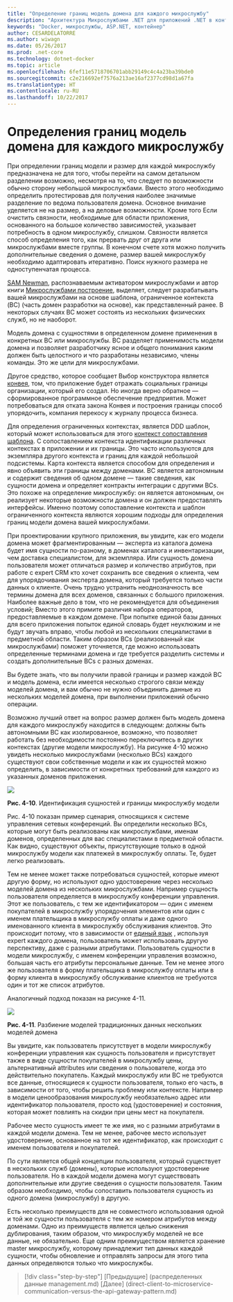 ```yaml
---
title: "Определение границ модель домена для каждого микрослужбу"
description: "Архитектура Микрослужбами .NET для приложений .NET в контейнерах | Определение границ модель домена для каждого микрослужбу"
keywords: "Docker, микрослужбы, ASP.NET, контейнер"
author: CESARDELATORRE
ms.author: wiwagn
ms.date: 05/26/2017
ms.prod: .net-core
ms.technology: dotnet-docker
ms.topic: article
ms.openlocfilehash: 6fef11e5718706701abb29149c4c4a23ba39bde0
ms.sourcegitcommit: c2e216692ef7576a213ae16af2377cd98d1a67fa
ms.translationtype: HT
ms.contentlocale: ru-RU
ms.lasthandoff: 10/22/2017
---
```

# <a name="identify-domain-model-boundaries-for-each-microservice"></a>Определения границ модель домена для каждого микрослужбу

При определении границ модели и размер для каждой микрослужбу предназначена не для того, чтобы перейти на самом детальном разделении возможно, несмотря на то, что следует по возможности обычно сторону небольшой микрослужбами. Вместо этого необходимо определить протестировав для получения наиболее значимые разделение по ведома пользователя домена. Основное внимание уделяется не на размер, а на деловые возможности. Кроме того Если очистить связности, необходимые для области приложения, основанного на большое количество зависимостей, указывает потребность в одном микрослужбу, слишком. Связности является способ определения того, как прервать друг от друга или микрослужбами вместе группы. В конечном счете хотя можно получить дополнительные сведения о домене, размер вашей микрослужбу необходимо адаптировать итеративно. Поиск нужного размера не одноступенчатая процесса.

[SAM Newman](http://samnewman.io/), распознаваемым активатором микрослужбами и автор книги [Микрослужбами построение](http://samnewman.io/books/building_microservices/), выделяет, следует разрабатывать вашей микрослужбами на основе шаблона, ограниченное контекста (BC) (часть домен разработки на основе), как представленный ранее. В некоторых случаях BC может состоять из нескольких физических служб, но не наоборот.

Модель домена с сущностями в определенном домене применения в конкретных BC или микрослужбы. BC разделяет применимость модели домена и позволяет разработчику ясное и общего понимания каким должен быть целостного и что разработаны независимо, члены команды. Это же цели для микрослужбами.

Другое средство, которое сообщает Выбор конструктора является [конвея](https://en.wikipedia.org/wiki/Conway%27s_law), том, что приложение будет отражать социальных границы организации, который его создал. Но иногда верно обратное — сформированное программное обеспечение предприятия. Может потребоваться для отката закона Конвея и построения границы способ упорядочить, компания перекосу к журналу процесса бизнеса.

Для определения ограниченных контекстах, является DDD шаблон, который может использоваться для этого [контекст сопоставления шаблона](https://www.infoq.com/articles/ddd-contextmapping). С сопоставлением контекста идентификации различных контекстах в приложении и их границы. Это часто используются для экземпляра другого контекста и границ для каждой небольшой подсистемы. Карта контекста является способом для определения и явно объявить эти границы между доменами. BC является автономным и содержит сведения об одном домене — такие сведения, как сущности домена и определяет контракты интеграции с другими BCs. Это похоже на определение микрослужбу: он является автономным, он реализует некоторые возможности домена и он должен предоставлять интерфейсы. Именно поэтому сопоставление контекста и шаблон ограниченного контекста являются хорошим подходы для определения границ модели домена вашей микрослужбами.

При проектировании крупного приложения, вы увидите, как его модели домена может фрагментированным — эксперта из каталога домена будет имя сущности по-разному, в доменах каталога и инвентаризации, чем доставка специалистом, для экземпляра. Или сущность домена пользователя может отличаться размер и количество атрибутов, при работе с expert CRM кто хочет сохранить все сведения о клиента, чем для упорядочивания эксперта домена, который требуется только части данных о клиенте. Очень трудно устранить неоднозначность все термины домена для всех доменов, связанных с большого приложения. Наиболее важные дело в том, что не рекомендуется для объединения условий; Вместо этого примите различия набора операторов, предоставляемые в каждом домене. При попытке единой базы данных для всего приложения попыток единой словарь будет неуклюжим и не будут звучать вправо, чтобы любой из нескольких специалистами в предметной области. Таким образом BCs (реализованный как микрослужбами) поможет уточняется, где можно использовать определенные терминами домена и где требуется разделить системы и создать дополнительные BCs с разных доменах.

Вы будете знать, что вы получили правой границы и размер каждой BC и модель домена, если имеется несколько строгого связи между моделей домена, и вам обычно не нужно объединить данные из нескольких моделей домена, при выполнении приложений обычно операции.

Возможно лучший ответ на вопрос размер должен быть модель домена для каждого микрослужбу находится в следующем: должны быть автономными BC как изолированное, возможно, что позволяет работать без необходимости постоянно переключитесь в других контекстах (другие модели микрослужбу). На рисунке 4-10 можно увидеть несколько микрослужбами (несколько BCs) каждого существуют свои собственные модели и как их сущностей можно определить, в зависимости от конкретных требований для каждого из указанных доменов приложения.

![](./media/image10.png)

**Рис. 4-10**. Идентификация сущностей и границы микрослужбу модели

Рис. 4-10 показан пример сценария, относящихся к системе управления сетевых конференций. Вы определили несколько BCs, которые могут быть реализованы как микрослужбами, именам доменов, определенных для вас специалистами в предметной области. Как видно, существуют объекты, присутствующие только в одной микрослужбу модели как платежей в микрослужбу оплаты. Те, будет легко реализовать.

Тем не менее может также потребоваться сущностей, которые имеют другую форму, но используют одно удостоверение через несколько моделей домена из нескольких микрослужбами. Например сущность пользователя определяется в микрослужбу конференции управления. Этот же пользователь, с тем же идентификатором — один с именем покупателей в микрослужбу упорядочения элементов или один с именем плательщика в микрослужбу оплаты и даже одного именованного клиента в микрослужбу обслуживания клиентов. Это происходит потому, что в зависимости от [единый язык](https://martinfowler.com/bliki/UbiquitousLanguage.html) , используя expert каждого домена, пользователь может использовать другую перспективу, даже с разными атрибутами. Пользователь сущности в модели микрослужбу, с именем конференции управления возможно, большая часть его атрибуты персональные данные. Тем не менее этого же пользователя в форму плательщика в микрослужбу оплаты или в форму клиента в микрослужбу обслуживание клиентов не требуются один и тот же список атрибутов.

Аналогичный подход показан на рисунке 4-11.

![](./media/image11.png)

**Рис. 4-11**. Разбиение моделей традиционных данных нескольких моделей домена

Вы увидите, как пользователь присутствует в модели микрослужбу конференции управления как сущность пользователя и присутствует также в виде сущности покупателей в микрослужбу цены, альтернативный attributes или сведения о пользователе, когда это действительно покупатель. Каждый микрослужбу или BC не требуются все данные, относящиеся к сущности пользователя, только его часть, в зависимости от того, чтобы решить проблему или контексте. Например в модели ценообразования микрослужбу необязательно адрес или идентификатор пользователя, просто код (удостоверение) и состояния, которая может повлиять на скидки при цены мест на покупателя.

Рабочее место сущность имеет те же имя, но с разными атрибутами в каждой модели домена. Тем не менее, рабочее место использует удостоверение, основанное на тот же идентификатор, как происходит с именем пользователя и покупателей.

По сути является общей концепции пользователя, который существует в нескольких служб (домены), которые используют удостоверение пользователя. Но в каждой модели домена могут существовать дополнительные или другие сведения о сущности пользователя. Таким образом необходимо, чтобы сопоставить пользователя сущность из одного домена (микрослужбу) в другую.

Есть несколько преимуществ для не совместного использования одной и той же сущности пользователя с тем же номером атрибутов между доменами. Одно из преимуществ является целью снижения дублирования, таким образом, что микрослужбу моделей не все данные, не обязательно. Еще одним преимуществом является хранение master микрослужбу, которому принадлежит тип данных каждой сущности, чтобы обновление и отправлять запросы для этого типа данных определяются только что микрослужбы.


>[!div class="step-by-step"]
[Предыдущие] (распределенных данные management.md) [Далее] (direct-client-to-microservice-communication-versus-the-api-gateway-pattern.md)
